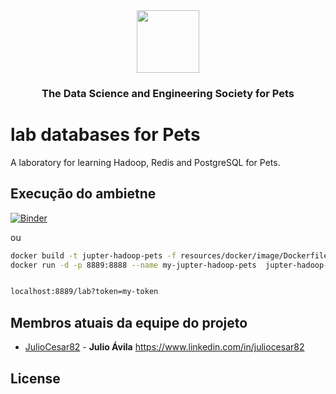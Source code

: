 <!-- ds header -->
<div align="center">
 <img src="https://avatars3.githubusercontent.com/u/47368510?s=200&v=4" width="100px">
 <h3>The Data Science and Engineering Society for Pets</h3>
 
</div>
<!-- /ds header -->

# lab databases for Pets

A laboratory for learning Hadoop, Redis and PostgreSQL for Pets.

## Execução do ambietne


[![Binder](https://mybinder.org/badge_logo.svg)](https://mybinder.org/v2/gh/JulioCesar82/lab-hadoop-for-pet/master?urlpath=lab)

ou 

```bash
docker build -t jupter-hadoop-pets -f resources/docker/image/Dockerfile .
docker run -d -p 8889:8888 --name my-jupter-hadoop-pets  jupter-hadoop-pets start-notebook.py --NotebookApp.token='my-token'


localhost:8889/lab?token=my-token
```


## Membros atuais da equipe do projeto

* [JulioCesar82](https://github.com/JulioCesar82) -
**Julio Ávila** <https://www.linkedin.com/in/juliocesar82>


## License



<!-- icons -->

[icon-twitter]:https://raw.githubusercontent.com/thedatasociety/lab-hadoop/master/resources/images/twitter-icon.png